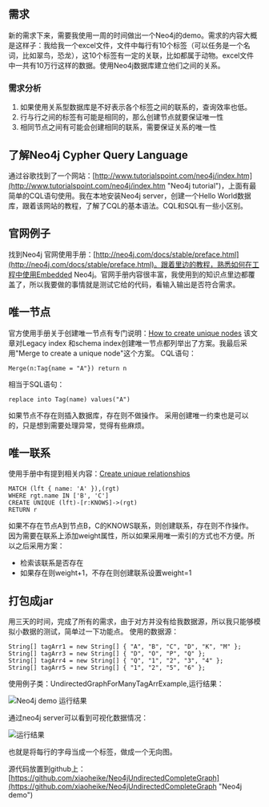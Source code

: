 ## 需求 ##
新的需求下来，需要我使用一周的时间做出一个Neo4j的demo。需求的内容大概是这样子：我给我一个excel文件，文件中每行有10个标签（可以任务是一个名词，比如翠鸟，恐龙），这10个标签有一定的关联，比如都属于动物。excel文件中一共有10万行这样的数据。使用Neo4j数据库建立他们之间的关系。
### 需求分析 ###

1. 如果使用关系型数据库是不好表示各个标签之间的联系的，查询效率也低。
2. 行与行之间的标签有可能是相同的，那么创建节点就要保证唯一性
3. 相同节点之间有可能会创建相同的联系，需要保证关系的唯一性


## 了解Neo4j Cypher Query Language ##
通过谷歌找到了一个网站：[http://www.tutorialspoint.com/neo4j/index.htm](http://www.tutorialspoint.com/neo4j/index.htm "Neo4j tutorial")，上面有最简单的CQL语句使用。我在本地安装Neo4j server，创建一个Hello World数据库，跟着该网站的教程，了解了CQL的基本语法。CQL和SQL有一些小区别。


## 官网例子 ##
找到Neo4j 官网使用手册：[http://neo4j.com/docs/stable/preface.html](http://neo4j.com/docs/stable/preface.html)。跟着里边的教程，熟悉如何在工程中使用Embedded Neo4j。官网手册内容很丰富，我使用到的知识点里边都覆盖了，所以我要做的事情就是测试它给的代码，看输入输出是否符合需求。


## 唯一节点 ##
官方使用手册关于创建唯一节点有专门说明：[How to create unique nodes](http://neo4j.com/docs/stable/tutorials-java-embedded-unique-nodes.html)
该文章对Legacy index 和schema index创建唯一节点都列举出了方案。我最后采用"Merge to create a unique node"这个方案。
CQL语句：

	Merge(n:Tag{name = "A"}) return n 

相当于SQL语句：

	replace into Tag(name) values("A")

如果节点不存在则插入数据库，存在则不做操作。
采用创建唯一约束也是可以的，只是想到需要处理异常，觉得有些麻烦。


## 唯一联系 ##
使用手册中有提到相关内容：[Create unique relationships](http://neo4j.com/docs/stable/query-create-unique.html#_create_unique_relationships)

    MATCH (lft { name: 'A' }),(rgt)
    WHERE rgt.name IN ['B', 'C']
    CREATE UNIQUE (lft)-[r:KNOWS]->(rgt)
    RETURN r

如果不存在节点A到节点B，C的KNOWS联系，则创建联系，存在则不作操作。
因为需要在联系上添加weight属性，所以如果采用唯一索引的方式也不方便。所以之后采用方案：

- 检索该联系是否存在
- 如果存在则weight+1，不存在则创建联系设置weight=1

## 打包成jar ##
用三天的时间，完成了所有的需求，由于对方并没有给我数据源，所以我只能够模拟小数据的测试，简单过一下功能点。
使用的数据源：

	String[] tagArr1 = new String[] { "A", "B", "C", "D", "K", "M" };
    String[] tagArr3 = new String[] { "D", "O", "P", "Q" };
    String[] tagArr4 = new String[] { "Q", "1", "2", "3", "4" };
    String[] tagArr5 = new String[] { "1", "2", "5", "6" };

使用例子类：UndirectedGraphForManyTagArrExample,运行结果：

![Neo4j demo 运行结果](http://i.imgur.com/5LM0LAk.png)

通过neo4j server可以看到可视化数据情况：

![运行结果](http://i.imgur.com/hXiFhvb.png)

也就是将每行的字母当成一个标签，做成一个无向图。

源代码放置到github上：[https://github.com/xiaoheike/Neo4jUndirectedCompleteGraph](https://github.com/xiaoheike/Neo4jUndirectedCompleteGraph "Neo4j demo")


